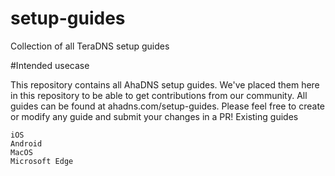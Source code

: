 # setup-guides
Collection of all TeraDNS setup guides

#Intended usecase

This repository contains all AhaDNS setup guides. We've placed them here in this repository to be able to get contributions from our community.
All guides can be found at ahadns.com/setup-guides. Please feel free to create or modify any guide and submit your changes in a PR!
Existing guides

    iOS
    Android
    MacOS
    Microsoft Edge

